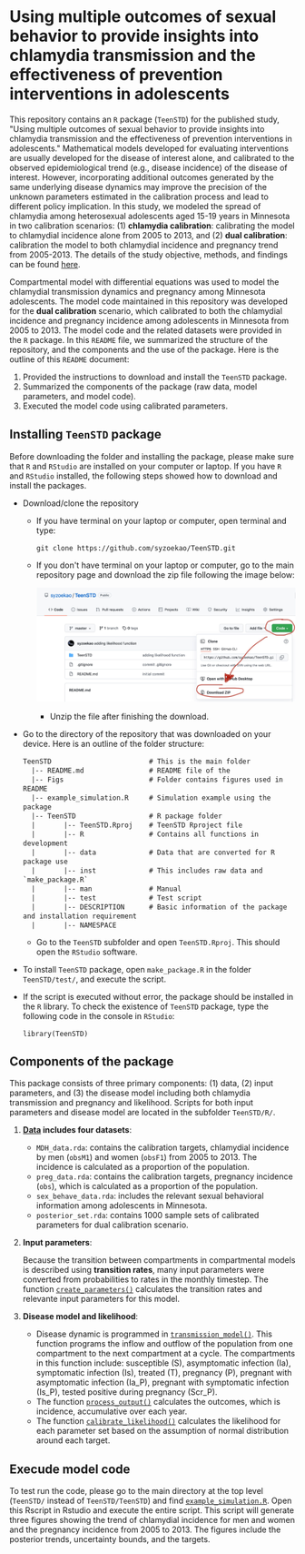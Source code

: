 # Using multiple outcomes of sexual behavior to provide insights into chlamydia transmission and the effectiveness of prevention interventions in adolescents

This repository contains an `R` package (`TeenSTD`) for the published study, "Using multiple outcomes of sexual behavior to provide insights into chlamydia transmission and the effectiveness of prevention interventions in adolescents." Mathematical models developed for evaluating interventions are usually developed for the disease of interest alone, and calibrated to the observed epidemiological trend (e.g., disease incidence) of the disease of interest. However, incorporating additional outcomes generated by the same underlying disease dynamics may improve the precision of the unknown parameters estimated in the calibration process and lead to different policy implication. In this study, we modeled the spread of chlamydia among heterosexual adolescents aged 15-19 years in Minnesota in two calibration scenarios: (1) **chlamydia calibration**: calibrating the model to chlamydial incidence alone from 2005 to 2013, and (2) **dual calibration**: calibration the model to both chlamydial incidence and pregnancy trend from 2005-2013. The details of the study objective, methods, and findings can be found [here](https://www.ncbi.nlm.nih.gov/pmc/articles/PMC5711443/pdf/nihms875380.pdf).

Compartmental model with differential equations was used to model the chlamydial transmission dynamics and pregnancy among Minnesota adolescents. The model code maintained in this repository was developed for the **dual calibration** scenario, which calibrated to both the chlamydial incidence and pregnancy incidence among adolescents in Minnesota from 2005 to 2013. The model code and the related datasets were provided in the `R` package. In this `README` file, we summarized the structure of the repository, and the components and the use of the package. Here is the outline of this `README` document: 

1. Provided the instructions to download and install the `TeenSTD` package.
2. Summarized the components of the package (raw data, model parameters, and model code). 
3. Executed the model code using calibrated parameters. 

## Installing `TeenSTD` package

Before downloading the folder and installing the package, please make sure that `R` and `RStudio` are installed on your computer or laptop. If you have `R` and `RStudio` installed, the following steps showed how to download and install the packages. 

* Download/clone the repository


    * If you have terminal on your laptop or computer, open terminal and type: 
        
        ```
        git clone https://github.com/syzoekao/TeenSTD.git
        ```
    

    * If you don't have terminal on your laptop or computer, go to the main repository page and download the zip file following the image below: 
    
        ![](Figs/downloadzip.jpg)
    
        * Unzip the file after finishing the download. 

* Go to the directory of the repository that was downloaded on your device. Here is an outline of the folder structure: 

    ```
    TeenSTD                        # This is the main folder
      |-- README.md                # README file of the      
      |-- Figs                     # Folder contains figures used in README
      |-- example_simulation.R     # Simulation example using the package      
      |-- TeenSTD                  # R package folder
      |       |-- TeenSTD.Rproj    # TeenSTD Rproject file
      |       |-- R                # Contains all functions in development
      |       |-- data             # Data that are converted for R package use
      |       |-- inst             # This includes raw data and `make_package.R` 
      |       |-- man              # Manual
      |       |-- test             # Test script
      |       |-- DESCRIPTION      # Basic information of the package and installation requirement  
      |       |-- NAMESPACE        
    ```
    
    * Go to the `TeenSTD` subfolder and open `TeenSTD.Rproj`. This should open the `RStudio` software. 

* To install `TeenSTD` package, open `make_package.R` in the folder `TeenSTD/test/`, and execute the script. 

* If the script is executed without error, the package should be installed in the `R` library. To check the existence of `TeenSTD` package, type the following code in the console in `RStudio`: 

    ```
    library(TeenSTD)
    ```

## Components of the package

This package consists of three primary components: (1) data, (2) input parameters, and (3) the disease model including both chlamydia transmission and pregnancy and likelihood. Scripts for both input parameters and disease model are located in the subfolder `TeenSTD/R/`. 

1. **[Data](https://github.com/syzoekao/TeenSTD/tree/master/TeenSTD/data) includes four datasets**: 

    * `MDH_data.rda`: contains the calibration targets, chlamydial incidence by men (`obsM1`) and women (`obsF1`) from 2005 to 2013. The incidence is calculated as a proportion of the population. 
    * `preg_data.rda`: contains the calibration targets, pregnancy incidence (`obs`), which is calculated as a proportion of the population. 
    * `sex_behave_data.rda`: includes the relevant sexual behavioral information among adolescents in Minnesota. 
    * `posterior_set.rda`: contains 1000 sample sets of calibrated parameters for dual calibration scenario. 


2. **Input parameters**: 

    Because the transition between compartments in compartmental models is described using **transition rates**, many input parameters were converted from probabilities to rates in the monthly timestep. The function [`create_parameters()`](https://github.com/syzoekao/TeenSTD/blob/master/TeenSTD/R/parameters.R) calculates the transition rates and relevante input parameters for this model. 

3. **Disease model and likelihood**: 
    
    * Disease dynamic is programmed in [`transmission_model()`](https://github.com/syzoekao/TeenSTD/blob/abf7bc2ed3b898e65c9b5e1a08070eb930f57d02/TeenSTD/R/transmission.R#L8-L160). This function programs the inflow and outflow of the population from one compartment to the next compartment at a cycle. The compartments in this function include: susceptible (S), asymptomatic infection (Ia), symptomatic infection (Is), treated (T), pregnancy (P), pregnant with asymptomatic infection (Ia_P), pregnant with symptomatic infection (Is_P), tested positive during pregnancy (Scr_P). 
    * The function [`process_output()`](https://github.com/syzoekao/TeenSTD/blob/abf7bc2ed3b898e65c9b5e1a08070eb930f57d02/TeenSTD/R/transmission.R#L163-L251) calculates the outcomes, which is incidence, accumulative over each year. 
    * The function [`calibrate_likelihood()`](https://github.com/syzoekao/TeenSTD/blob/abf7bc2ed3b898e65c9b5e1a08070eb930f57d02/TeenSTD/R/transmission.R#L256-L264) calculates the likelihood for each parameter set based on the assumption of normal distribution around each target. 
    
## Execude model code

To test run the code, please go to the main directory at the top level (`TeenSTD/` instead of `TeenSTD/TeenSTD`) and find [`example_simulation.R`](https://github.com/syzoekao/TeenSTD/blob/master/example_simulation.R). Open this Rscript in Rstudio and execute the entire script. This script will generate three figures showing the trend of chlamydial incidence for men and women and the pregnancy incidence from 2005 to 2013. The figures include the posterior trends, uncertainty bounds, and the targets. 



    
    




    








